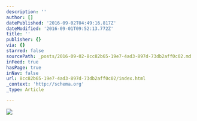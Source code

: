```yaml
---
description: ''
author: []
datePublished: '2016-09-02T04:49:16.817Z'
dateModified: '2016-09-01T09:52:13.772Z'
title: ''
publisher: {}
via: {}
starred: false
sourcePath: _posts/2016-09-02-8cc82b65-19e7-4ad3-897d-73db2aff0c02.md
inFeed: true
hasPage: true
inNav: false
url: 8cc82b65-19e7-4ad3-897d-73db2aff0c02/index.html
_context: 'http://schema.org'
_type: Article

---
```

![](https://the-grid-user-content.s3-us-west-2.amazonaws.com/282b4bbf-2e92-42bf-95d9-898242ba46b8.jpg)